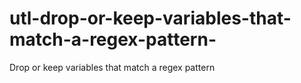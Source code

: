 # utl-drop-or-keep-variables-that-match-a-regex-pattern-
Drop or keep variables that match a regex pattern
